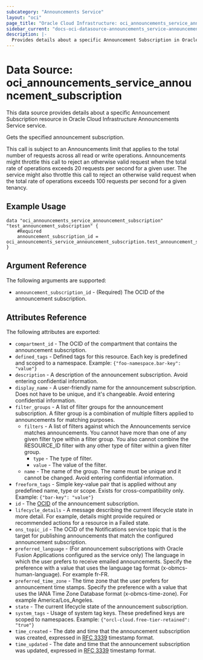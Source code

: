 ```yaml
---
subcategory: "Announcements Service"
layout: "oci"
page_title: "Oracle Cloud Infrastructure: oci_announcements_service_announcement_subscription"
sidebar_current: "docs-oci-datasource-announcements_service-announcement_subscription"
description: |-
  Provides details about a specific Announcement Subscription in Oracle Cloud Infrastructure Announcements Service service
---
```


# Data Source: oci_announcements_service_announcement_subscription
This data source provides details about a specific Announcement Subscription resource in Oracle Cloud Infrastructure Announcements Service service.

Gets the specified announcement subscription.

This call is subject to an Announcements limit that applies to the total number of requests across all read or write operations. Announcements might throttle this call to reject an otherwise valid request when the total rate of operations exceeds 20 requests per second for a given user. The service might also throttle this call to reject an otherwise valid request when the total rate of operations exceeds 100 requests per second for a given tenancy.


## Example Usage

```hcl
data "oci_announcements_service_announcement_subscription" "test_announcement_subscription" {
	#Required
	announcement_subscription_id = oci_announcements_service_announcement_subscription.test_announcement_subscription.id
}
```

## Argument Reference

The following arguments are supported:

* `announcement_subscription_id` - (Required) The OCID of the announcement subscription.


## Attributes Reference

The following attributes are exported:

* `compartment_id` - The OCID of the compartment that contains the announcement subscription.
* `defined_tags` - Defined tags for this resource. Each key is predefined and scoped to a namespace. Example: `{"foo-namespace.bar-key": "value"}` 
* `description` - A description of the announcement subscription. Avoid entering confidential information.
* `display_name` - A user-friendly name for the announcement subscription. Does not have to be unique, and it's changeable. Avoid entering confidential information. 
* `filter_groups` - A list of filter groups for the announcement subscription. A filter group is a combination of multiple filters applied to announcements for matching purposes. 
	* `filters` - A list of filters against which the Announcements service matches announcements. You cannot have more than one of any given filter type within a filter group. You also cannot combine the RESOURCE_ID filter with any other type of filter within a given filter group.
		* `type` - The type of filter.
		* `value` - The value of the filter.
	* `name` - The name of the group. The name must be unique and it cannot be changed. Avoid entering confidential information.
* `freeform_tags` - Simple key-value pair that is applied without any predefined name, type or scope. Exists for cross-compatibility only. Example: `{"bar-key": "value"}` 
* `id` - The [OCID](https://docs.cloud.oracle.com/iaas/Content/General/Concepts/identifiers.htm) of the announcement subscription.
* `lifecycle_details` - A message describing the current lifecycle state in more detail. For example, details might provide required or recommended actions for a resource in a Failed state. 
* `ons_topic_id` - The OCID of the Notifications service topic that is the target for publishing announcements that match the configured announcement subscription. 
* `preferred_language` - (For announcement subscriptions with Oracle Fusion Applications configured as the service only) The language in which the user prefers to receive emailed announcements. Specify the preference with a value that uses the language tag format (x-obmcs-human-language). For example fr-FR.
* `preferred_time_zone` - The time zone that the user prefers for announcement time stamps. Specify the preference with a value that uses the IANA Time Zone Database format (x-obmcs-time-zone). For example America/Los_Angeles.
* `state` - The current lifecycle state of the announcement subscription.
* `system_tags` - Usage of system tag keys. These predefined keys are scoped to namespaces. Example: `{"orcl-cloud.free-tier-retained": "true"}` 
* `time_created` - The date and time that the announcement subscription was created, expressed in [RFC 3339](https://tools.ietf.org/html/rfc3339) timestamp format. 
* `time_updated` - The date and time that the announcement subscription was updated, expressed in [RFC 3339](https://tools.ietf.org/html/rfc3339) timestamp format. 

